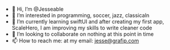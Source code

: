 - 👋 Hi, I’m @Jesseable
- 👀 I’m interested in programming, soccer, jazz, classicaln
- 🌱 I’m currently learning swiftUI and after creating my first app, ScaleHero, I am improving my skills to write cleaner code
- 💞️ I’m looking to collaborate on nothing at this point in time
- 📫 How to reach me: at my email: jesse@grafip.com

<!---
Jesseable/Jesseable is a ✨ special ✨ repository because its `README.md` (this file) appears on your GitHub profile.
You can click the Preview link to take a look at your changes.
--->
